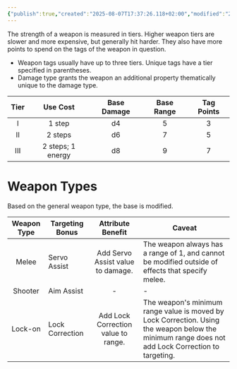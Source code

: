 ```yaml
---
{"publish":true,"created":"2025-08-07T17:37:26.118+02:00","modified":"2025-08-07T18:41:47.023+02:00","cssclasses":""}
---
```


The strength of a weapon is measured in tiers. Higher weapon tiers are slower and more expensive, but generally hit harder. They also have more points to spend on the tags of the weapon in question.
- Weapon tags usually have up to three tiers. Unique tags have a tier specified in parentheses.
- Damage type grants the weapon an additional property thematically unique to the damage type.

| Tier |     Use Cost      | Base Damage | Base Range | Tag Points |
| :--: | :---------------: | :---------: | :--------: | :--------: |
|  I   |      1 step       |     d4      |     5      |     3      |
|  II  |      2 steps      |     d6      |     7      |     5      |
| III  | 2 steps; 1 energy |     d8      |     9      |     7      |
# Weapon Types
Based on the general weapon type, the base is modified.

| Weapon Type | Targeting Bonus |          Attribute Benefit          | Caveat                                                                                                                                            |
| :---------: | --------------- | :---------------------------------: | ------------------------------------------------------------------------------------------------------------------------------------------------- |
|    Melee    | Servo Assist    |  Add Servo Assist value to damage.  | The weapon always has a range of 1, and cannot be modified outside of effects that specify melee.                                                 |
|   Shooter   | Aim Assist      |                  -                  | -                                                                                                                                                 |
|   Lock-on   | Lock Correction | Add Lock Correction value to range. | The weapon's minimum range value is moved by Lock Correction. Using the weapon below the minimum range does not add Lock Correction to targeting. |
